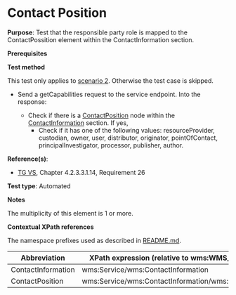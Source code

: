 # Contact Position

**Purpose**: Test that the responsible party role is mapped to the ContactPossition element within the ContactInformation section.

**Prerequisites**

**Test method**

This test only applies to [scenario 2](./README.md#scenarios). Otherwise the test case is skipped.

* Send a getCapabilities request to the service endpoint. Into the response:

  * Check if there is a [ContactPosition](#ContactPosition) node within the [ContactInformation](#ContactInformation) section. If yes,
    * Check if it has one of the following values: resourceProvider, custodian, owner, user, distributor, originator, pointOfContact, principalInvestigator, processor, publisher, author.

**Reference(s)**:
* [TG VS](./README.md#ref_TG_VS), Chapter 4.2.3.3.1.14, Requirement 26

**Test type**: Automated

**Notes**

The multiplicity of this element is 1 or more.

**Contextual XPath references**

The namespace prefixes used as described in [README.md](./README.md#namespaces).

Abbreviation                                               |  XPath expression (relative to wms:WMS_Capabilities)
---------------------------------------------------------- | -------------------------------------------------------------------------
ContactInformation <a name="ContactInformation"></a> | wms:Service/wms:ContactInformation
ContactPosition <a name="ContactPosition"></a> | wms:Service/wms:ContactInformation/wms:ContactPosition